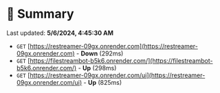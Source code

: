 # 📖 Summary
Last updated: **5/6/2024, 4:45:30 AM**

- `GET` [https://restreamer-09gx.onrender.com](https://restreamer-09gx.onrender.com) - **Down** (292ms)
- `GET` [https://filestreambot-b5k6.onrender.com/](https://filestreambot-b5k6.onrender.com/) - **Up** (298ms)
- `GET` [https://restreamer-09gx.onrender.com/ui](https://restreamer-09gx.onrender.com/ui) - **Up** (825ms)
